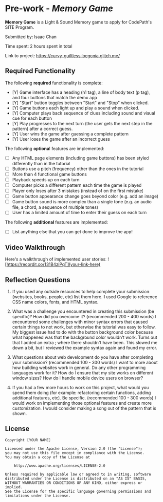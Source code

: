 # Pre-work - _Memory Game_

**Memory Game** is a Light & Sound Memory game to apply for CodePath's SITE Program.

Submitted by: Isaac Chan

Time spent: 2 hours spent in total

Link to project: https://curvy-guiltless-begonia.glitch.me/

## Required Functionality

The following **required** functionality is complete:

- [Y] Game interface has a heading (h1 tag), a line of body text (p tag), and four buttons that match the demo app
- [Y] "Start" button toggles between "Start" and "Stop" when clicked.
- [Y] Game buttons each light up and play a sound when clicked.
- [Y] Computer plays back sequence of clues including sound and visual cue for each button
- [Y] Play progresses to the next turn (the user gets the next step in the pattern) after a correct guess.
- [Y] User wins the game after guessing a complete pattern
- [Y] User loses the game after an incorrect guess

The following **optional** features are implemented:

- [ ] Any HTML page elements (including game buttons) has been styled differently than in the tutorial
- [ ] Buttons use a pitch (frequency) other than the ones in the tutorial
- [ ] More than 4 functional game buttons
- [ ] Playback speeds up on each turn
- [ ] Computer picks a different pattern each time the game is played
- [ ] Player only loses after 3 mistakes (instead of on the first mistake)
- [ ] Game button appearance change goes beyond color (e.g. add an image)
- [ ] Game button sound is more complex than a single tone (e.g. an audio file, a chord, a sequence of multiple tones)
- [ ] User has a limited amount of time to enter their guess on each turn

The following **additional** features are implemented:

- [ ] List anything else that you can get done to improve the app!

## Video Walkthrough

Here's a walkthrough of implemented user stories:
![https://recordit.co/131B4ziPqT](your-link-here)

## Reflection Questions

1. If you used any outside resources to help complete your submission (websites, books, people, etc) list them here.
   I used Google to reference CSS name colors, fonts, and HTML syntax.

2. What was a challenge you encountered in creating this submission (be specific)? How did you overcome it? (recommended 200 - 400 words)
   I encountered some challenges with minor syntax errors that caused certain things to not work,
   but otherwise the tutorial was easy to follow. My biggest issue had to do with the button background color because
   what happened was that the background color wouldn't work. Turns out that I added an extra ; where there shouldn't have been.
   This slowed me down a bit, but I reviewed the example syntax again and found my error.

3. What questions about web development do you have after completing your submission? (recommended 100 - 300 words)
   I want to more about how building websites work in general. Do any other programming languages work for it?
   How do I ensure that my site works on different window sizes?
   How do I handle mobile device users on browser?

4) If you had a few more hours to work on this project, what would you spend them doing (for example: refactoring certain functions, adding additional features, etc). Be specific. (recommended 100 - 300 words)
   I would work on implementing those optional features and create more customization. I would consider making a song
   out of the pattern that is shown.

## License

    Copyright [YOUR NAME]

    Licensed under the Apache License, Version 2.0 (the "License");
    you may not use this file except in compliance with the License.
    You may obtain a copy of the License at

        http://www.apache.org/licenses/LICENSE-2.0

    Unless required by applicable law or agreed to in writing, software
    distributed under the License is distributed on an "AS IS" BASIS,
    WITHOUT WARRANTIES OR CONDITIONS OF ANY KIND, either express or implied.
    See the License for the specific language governing permissions and
    limitations under the License.
